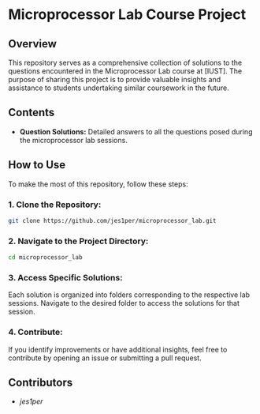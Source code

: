 # Microprocessor Lab Course Project

## Overview

This repository serves as a comprehensive collection of solutions to the questions encountered in the Microprocessor Lab course at [IUST]. The purpose of sharing this project is to provide valuable insights and assistance to students undertaking similar coursework in the future.

## Contents

- **Question Solutions:** Detailed answers to all the questions posed during the microprocessor lab sessions.

## How to Use

To make the most of this repository, follow these steps:

### 1. **Clone the Repository:**
   ```bash
   git clone https://github.com/jes1per/microprocessor_lab.git
  ```
### 2. **Navigate to the Project Directory:**
  ```bash
  cd microprocessor_lab
  ```
### 3. **Access Specific Solutions:**
Each solution is organized into folders corresponding to the respective lab sessions. Navigate to the desired folder to access the solutions for that session.

### 4. **Contribute:**
If you identify improvements or have additional insights, feel free to contribute by opening an issue or submitting a pull request.

## Contributors

- *jes1per*
